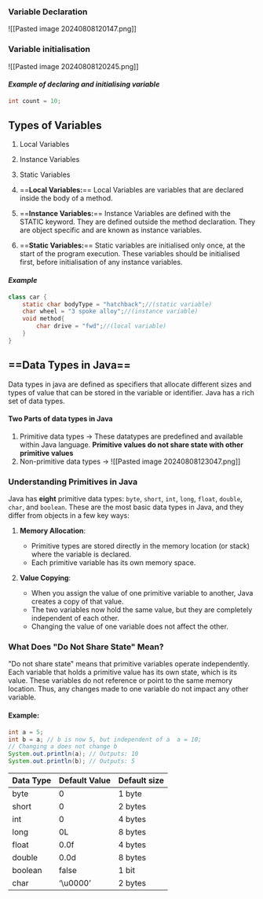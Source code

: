 ### Variable Declaration
![[Pasted image 20240808120147.png]]

### Variable initialisation
![[Pasted image 20240808120245.png]]

#### *Example of declaring and initialising variable*
```java
int count = 10;
```

## Types of Variables
1. Local Variables
2. Instance Variables
3. Static Variables

1. ==**Local Variables:**== Local Variables are variables that are declared inside the body of a method.
2. ==**Instance Variables:**== Instance Variables are defined with the STATIC keyword. They are defined outside the method declaration. They are object specific and are known as instance variables.
3. ==**Static Variables:**== Static variables are initialised only once, at the start of the program execution. These variables should be initialised first, before initialisation of any instance variables.
#### *Example*
```java
class car {
	static char bodyType = "hatchback";//(static variable)
	char wheel = "3 spoke alloy";//(instance variable)
	void method{
		char drive = "fwd";//(local variable)
	}
}
```

## ==Data Types in Java==
Data types in java are defined as specifiers that allocate different sizes and types of value that can be stored in the variable or identifier. Java has a rich set of data types.

#### Two Parts of data types in Java
1. Primitive data types -> These datatypes are predefined and available within Java language. **Primitive values do not share state with other primitive values**
2. Non-primitive data types -> 
![[Pasted image 20240808123047.png]]

### Understanding Primitives in Java

Java has **eight** primitive data types: `byte`, `short`, `int`, `long`, `float`, `double`, `char`, and `boolean`. These are the most basic data types in Java, and they differ from objects in a few key ways:

1. **Memory Allocation**:
    
    - Primitive types are stored directly in the memory location (or stack) where the variable is declared.
    - Each primitive variable has its own memory space.
2. **Value Copying**:
    
    - When you assign the value of one primitive variable to another, Java creates a copy of that value.
    - The two variables now hold the same value, but they are completely independent of each other.
    - Changing the value of one variable does not affect the other.

### What Does "Do Not Share State" Mean?

"Do not share state" means that primitive variables operate independently. Each variable that holds a primitive value has its own state, which is its value. These variables do not reference or point to the same memory location. Thus, any changes made to one variable do not impact any other variable.

#### Example:

```java
int a = 5; 
int b = a; // b is now 5, but independent of a  a = 10;
// Changing a does not change b 
System.out.println(a); // Outputs: 10 
System.out.println(b); // Outputs: 5
```

|Data Type|Default Value|Default size|
|---|---|---|
|byte|0|1 byte|
|short|0|2 bytes|
|int|0|4 bytes|
|long|0L|8 bytes|
|float|0.0f|4 bytes|
|double|0.0d|8 bytes|
|boolean|false|1 bit|
|char|‘\u0000’|2 bytes|
